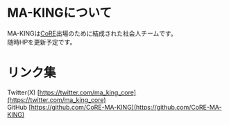 <link rel="icon" href="favicon.ico">

# MA-KINGについて

MA-KINGは[CoRE](https://core.scramble-robot.org/)出場のために結成された社会人チームです。  
随時HPを更新予定です。

# リンク集
Twitter(X) [https://twitter.com/ma_king_core](https://twitter.com/ma_king_core)  
GitHub [https://github.com/CoRE-MA-KING](https://github.com/CoRE-MA-KING)

